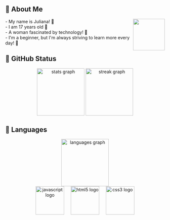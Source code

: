 
## 🐇 About Me 
  <img align="right" height="100" src="https://media.tenor.com/w3APLkMuTX0AAAAM/computer-work.gif"  />
<p align="left"> - My name is Juliana! 💫 <br>
  - I am 17 years old 💫<br>- A woman fascinated by technology! 🎀<br>- I'm a beginner, but I'm always striving to learn more every day! 🎀</p>



## 🍓 GitHub Status


<div align="center">
  <img src="https://github-readme-stats.vercel.app/api?username=JulianaOAguilar&hide_title=false&hide_rank=false&show_icons=true&include_all_commits=true&count_private=true&disable_animations=false&theme=bear&locale=en&hide_border=false&order=1" height="150" alt="stats graph"  />
  <img src="https://streak-stats.demolab.com?user=JulianaOAguilar&locale=en&mode=daily&theme=bear&hide_border=false&border_radius=5&order=3" height="150" alt="streak graph"  />
</div>

## 🍬 Languages
<div align="center">
  <img src="https://github-readme-stats.vercel.app/api/top-langs?username=JulianaOAguilar&locale=en&hide_title=false&layout=compact&card_width=320&langs_count=5&theme=bear&hide_border=false" height="150" alt="languages graph"  />

</div>

<div align="center">

  <img src="https://cdn.jsdelivr.net/gh/devicons/devicon/icons/javascript/javascript-original.svg" height="90" alt="javascript logo"  />
  <img width="13" />
  <img src="https://cdn.jsdelivr.net/gh/devicons/devicon/icons/html5/html5-original.svg" height="90" alt="html5 logo"  />
  <img width="13" />
  <img src="https://cdn.jsdelivr.net/gh/devicons/devicon/icons/css3/css3-original.svg" height="90" alt="css3 logo"  />
  </div>



###



###
